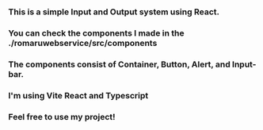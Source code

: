 ### This is a simple Input and Output system using React.
### You can check the components I made in the ./romaruwebservice/src/components
### The components consist of Container, Button, Alert, and Input-bar.

### I'm using Vite React and Typescript
### Feel free to use my project!
